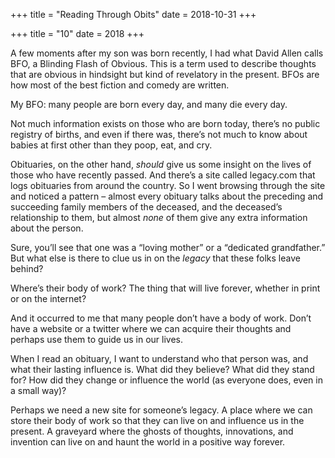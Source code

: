 +++
title = "Reading Through Obits"
date = 2018-10-31
+++

+++
title = "10"
date = 2018
+++

A few moments after my son was born recently, I had what David Allen calls BFO, a Blinding Flash of Obvious. This is a term used to describe thoughts that are obvious in hindsight but kind of revelatory in the present. BFOs are how most of the best fiction and comedy are written.

My BFO: many people are born every day, and many die every day.

Not much information exists on those who are born today, there’s no public registry of births, and even if there was, there’s not much to know about babies at first other than they poop, eat, and cry.

Obituaries, on the other hand, _should_ give us some insight on the lives of those who have recently passed. And there’s a site called legacy.com that logs obituaries from around the country. So I went browsing through the site and noticed a pattern &#8211; almost every obituary talks about the preceding and succeeding family members of the deceased, and the deceased’s relationship to them, but almost _none_ of them give any extra information about the person. 

Sure, you’ll see that one was a “loving mother” or a “dedicated grandfather.” But what else is there to clue us in on the _legacy_ that these folks leave behind?

Where’s their body of work? The thing that will live forever, whether in print or on the internet?

And it occurred to me that many people don’t have a body of work. Don’t have a website or a twitter where we can acquire their thoughts and perhaps use them to guide us in our lives. 

When I read an obituary, I want to understand who that person was, and what their lasting influence is. What did they believe? What did they stand for? How did they change or influence the world (as everyone does, even in a small way)? 

Perhaps we need a new site for someone’s legacy. A place where we can store their body of work so that they can live on and influence us in the present. A graveyard where the ghosts of thoughts, innovations, and invention can live on and haunt the world in a positive way forever.